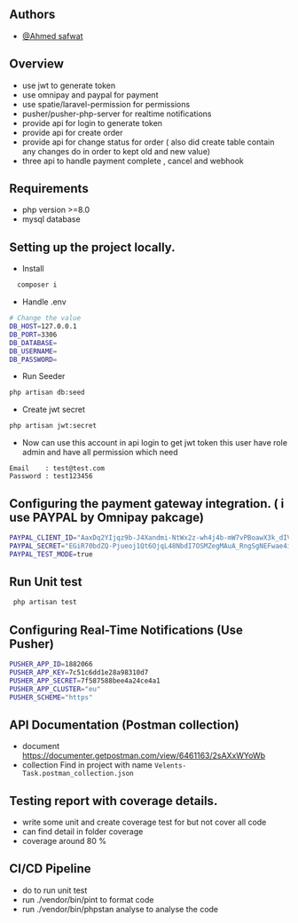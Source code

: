 ## Authors
- [@Ahmed safwat](https://github.com/AhmedSafwat1)

## Overview
- use jwt to generate token
- use omnipay and paypal for payment 
- use spatie/laravel-permission for permissions
- pusher/pusher-php-server for realtime notifications
- provide api for login to generate token
- provide api for create order 
- provide api for change status for order ( also did create table contain any changes do in order to kept old and new value)
- three api to handle payment  complete , cancel  and webhook

## Requirements
- php version >=8.0
- mysql database

## Setting up the project locally.
- Install
```bash
  composer i
```

- Handle  .env

```bash
# Change the value
DB_HOST=127.0.0.1
DB_PORT=3306
DB_DATABASE=
DB_USERNAME=
DB_PASSWORD=
```
- Run Seeder 
```bash
php artisan db:seed
```

- Create jwt secret
```bash
php artisan jwt:secret
```

- Now can use this account in api login to get jwt token this user have role admin and have all permission which need
```
Email    : test@test.com
Password : test123456
```
## Configuring the payment gateway integration. ( i use PAYPAL by Omnipay pakcage)

```bash
PAYPAL_CLIENT_ID="AaxDq2YIjqz9b-J4Xandmi-NtWx2z-wh4j4b-mW7vPBoawX3k_dIV7UsojyXDlvUMtjuh0sU3CB5pLOff"
PAYPAL_SECRET="EGiR70bdZQ-Pjueoj1Qt6OjqL48NbdI7OSMZegMAuA_RngSgNEFwae4iJTE8JB8HNJ246f8pF4RM24JE"
PAYPAL_TEST_MODE=true
```

## Run Unit test 

```bash
 php artisan test

```

## Configuring Real-Time Notifications (Use Pusher)
```bash
PUSHER_APP_ID=1882066
PUSHER_APP_KEY=7c51c6dd1e28a98310d7
PUSHER_APP_SECRET=7f587588bee4a24ce4a1
PUSHER_APP_CLUSTER="eu"
PUSHER_SCHEME="https"
```

## API Documentation (Postman collection)
- document https://documenter.getpostman.com/view/6461163/2sAXxWYoWb
- collection Find in project with name `Velents-Task.postman_collection.json`

## Testing report with coverage details.
-  write some unit and create coverage test for but not cover all code 
-  can find detail in folder coverage
-  coverage around 80 %

## CI/CD Pipeline
- do to run unit test 
- run ./vendor/bin/pint to format code 
- run ./vendor/bin/phpstan analyse to analyse the code
